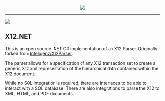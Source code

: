 <div align="center">
  <img src="https://raw.githubusercontent.com/wiki/bvanfleet/X12.NET/X12Icon.png" />
</div>

--------

![](https://travis-ci.com/bvanfleet/X12.NET.svg?branch=master)

X12.NET
-------

This is an open source .NET C# implementation of an X12 Parser. Originally forked from [Inteligenz/X12Parser](https://github.com/Inteligenz/X12Parser).

The parser allows for a specification of any X12 transaction set to create a generic X12 xml representation of the hierarchical data contained within the X12 document.

While no SQL integration is required, there are interfaces to be able to interact with a SQL database. There are also integrations to parse the X12 to XML, HTML, and PDF documents.
